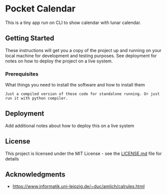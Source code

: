 # Pocket Calendar

This is a tiny app run on CLI to show calendar with lunar calendar.

## Getting Started

These instructions will get you a copy of the project up and running on your local machine for development and testing purposes. See deployment for notes on how to deploy the project on a live system.

### Prerequisites

What things you need to install the software and how to install them

```
Just a compiled version of these code for standalone running. Or just run it with python compiler.
```

## Deployment

Add additional notes about how to deploy this on a live system

## License

This project is licensed under the MIT License - see the [LICENSE.md](LICENSE.md) file for details

## Acknowledgments

* https://www.informatik.uni-leipzig.de/~duc/amlich/calrules.html